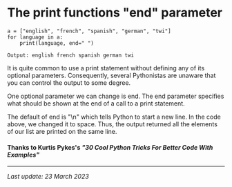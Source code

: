 # The print functions "end" parameter
```
a = ["english", "french", "spanish", "german", "twi"]
for language in a:
    print(language, end=" ")

Output: english french spanish german twi
```
It is quite common to use a print statement without defining any of its optional parameters. Consequently, several Pythonistas are unaware that you can control the output to some degree.

One optional parameter we can change is end. The end parameter specifies what should be shown at the end of a call to a print statement.

The default of end is "\n" which tells Python to start a new line. In the code above, we changed it to space. Thus, the output returned all the elements of our list are printed on the same line.


#### Thanks to Kurtis Pykes's _"30 Cool Python Tricks For Better Code With Examples"_
---
_Last update: 23 March 2023_